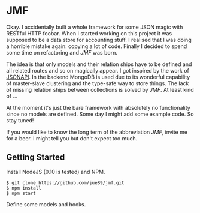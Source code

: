 # JMF

Okay. I accidentally built a whole framework for some JSON magic with RESTful HTTP foobar. When I started working on this project it was supposed to be a data store for accounting stuff. I realised that I was doing a horrible mistake again: copying a lot of code. Finally I decided to spend some time on refactoring and *JMF* was born.

The idea is that only models and their relation ships have to be defined and all related routes and so on magically appear. I got inspired by the work of [JSONAPI](http://jsonapi.org). In the backend MongoDB is used due to its wonderful capability of master-slave clustering and the type-safe way to store things. The lack of missing relation ships between collections is solved by *JMF*. At least kind of ...

At the moment it's just the bare framework with absolutely no functionality since no models are defined. Some day I might add some example code. So stay tuned!

If you would like to know the long term of the abbreviation *JMF*, invite me for a beer. I might tell you but don't expect too much.


## Getting Started

Install NodeJS (0.10 is tested) and NPM.

```
$ git clone https://github.com/jue89/jmf.git
$ npm install
$ npm start
```

Define some models and hooks.

